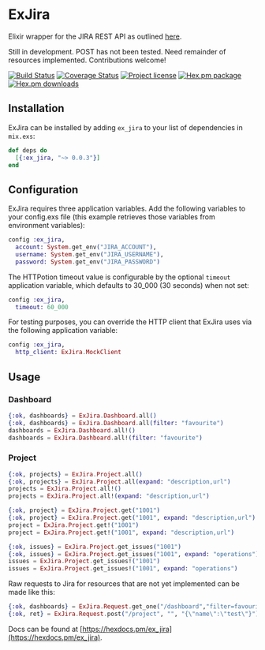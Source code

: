 # ExJira

Elixir wrapper for the JIRA REST API as outlined [here](https://docs.atlassian.com/jira/REST/cloud/).

Still in development. POST has not been tested. Need remainder of resources implemented. Contributions welcome!

[![Build Status](https://travis-ci.com/TheFirstAvenger/elixir-ex_jira.svg?branch=master)](https://travis-ci.com/TheFirstAvenger/elixir-ex_jira)
[![Coverage Status](https://coveralls.io/repos/github/TheFirstAvenger/elixir-ex_jira/badge.svg?branch=master)](https://coveralls.io/github/TheFirstAvenger/elixir-ex_jira?branch=master)
[![Project license](https://img.shields.io/hexpm/l/ex_jira.svg)](https://unlicense.org/)
[![Hex.pm package](https://img.shields.io/hexpm/v/ex_jira.svg)](https://hex.pm/packages/ex_jira)
[![Hex.pm downloads](https://img.shields.io/hexpm/dt/ex_jira.svg)](https://hex.pm/packages/ex_jira)

## Installation

ExJira can be installed by adding `ex_jira` to your list of dependencies in `mix.exs`:

```elixir
def deps do
  [{:ex_jira, "~> 0.0.3"}]
end
```

## Configuration

ExJira requires three application variables. Add the following variables to your config.exs file (this example retrieves those variables from environment variables):

```elixir
config :ex_jira,
  account: System.get_env("JIRA_ACCOUNT"),
  username: System.get_env("JIRA_USERNAME"),
  password: System.get_env("JIRA_PASSWORD")
```

The HTTPotion timeout value is configurable by the optional `timeout` application variable, which defaults to 30_000 (30 seconds) when not set:

```elixir
config :ex_jira,
  timeout: 60_000
```

For testing purposes, you can override the HTTP client that ExJira uses via the following application variable:

```elixir
config :ex_jira,
  http_client: ExJira.MockClient
```

## Usage

### Dashboard

```elixir
{:ok, dashboards} = ExJira.Dashboard.all()
{:ok, dashboards} = ExJira.Dashboard.all(filter: "favourite")
dashboards = ExJira.Dashboard.all!()
dashboards = ExJira.Dashboard.all!(filter: "favourite")
```

### Project

```elixir
{:ok, projects} = ExJira.Project.all()
{:ok, projects} = ExJira.Project.all(expand: "description,url")
projects = ExJira.Project.all!()
projects = ExJira.Project.all!(expand: "description,url")

{:ok, project} = ExJira.Project.get("1001")
{:ok, project} = ExJira.Project.get("1001", expand: "description,url")
project = ExJira.Project.get!("1001")
project = ExJira.Project.get!("1001", expand: "description,url")

{:ok, issues} = ExJira.Project.get_issues("1001")
{:ok, issues} = ExJira.Project.get_issues("1001", expand: "operations")
issues = ExJira.Project.get_issues!("1001")
issues = ExJira.Project.get_issues!("1001", expand: "operations")
```

Raw requests to Jira for resources that are not yet implemented can be made like this:

```elixir
{:ok, dashboards} = ExJira.Request.get_one("/dashboard","filter=favourite")
{:ok, ret} = ExJira.Request.post("/project", "", "{\"name\":\"test\"}")
```

Docs can be found at [https://hexdocs.pm/ex_jira](https://hexdocs.pm/ex_jira).
